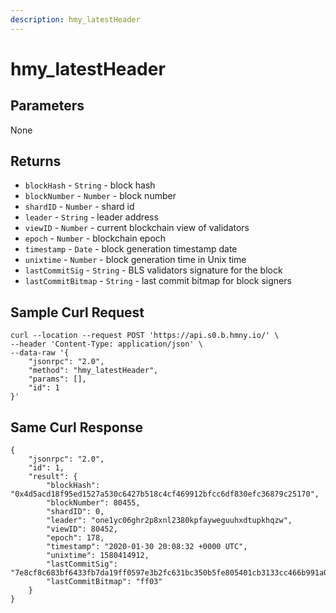 ```yaml
---
description: hmy_latestHeader
---
```


# hmy\_latestHeader

## Parameters

None

## Returns

* `blockHash` - `String` - block hash
* `blockNumber` - `Number` - block number
* `shardID` - `Number` - shard id
* `leader` - `String` - leader address
* `viewID` - `Number` - current blockchain view of validators
* `epoch` - `Number` - blockchain epoch
* `timestamp` - `Date` - block generation timestamp date
* `unixtime` - `Number` - block generation time in Unix time
* `lastCommitSig` - `String` - BLS validators signature for the block
* `lastCommitBitmap` - `String` - last commit bitmap for block signers

## Sample Curl Request

```text
curl --location --request POST 'https://api.s0.b.hmny.io/' \
--header 'Content-Type: application/json' \
--data-raw '{
    "jsonrpc": "2.0",
    "method": "hmy_latestHeader",
    "params": [],
    "id": 1
}'
```

## Same Curl Response

```text
{
    "jsonrpc": "2.0",
    "id": 1,
    "result": {
        "blockHash": "0x4d5acd18f95ed1527a530c6427b518c4cf469912bfcc6df830efc36879c25170",
        "blockNumber": 80455,
        "shardID": 0,
        "leader": "one1yc06ghr2p8xnl2380kpfayweguuhxdtupkhqzw",
        "viewID": 80452,
        "epoch": 178,
        "timestamp": "2020-01-30 20:08:32 +0000 UTC",
        "unixtime": 1580414912,
        "lastCommitSig": "7e8cf8c683bf6433fb7da19ff0597e3b2fc631bc350b5fe805401cb3133cc466b991a0b91a898abb5bfb566f5607fb18064be8916d4e1d8217ad3880b7b7b0f79fdac4cd9dd8e9f82c438fb4e2025aee75beaeeb19b96ae0f63f6f9d63475289",
        "lastCommitBitmap": "ff03"
    }
}
```


